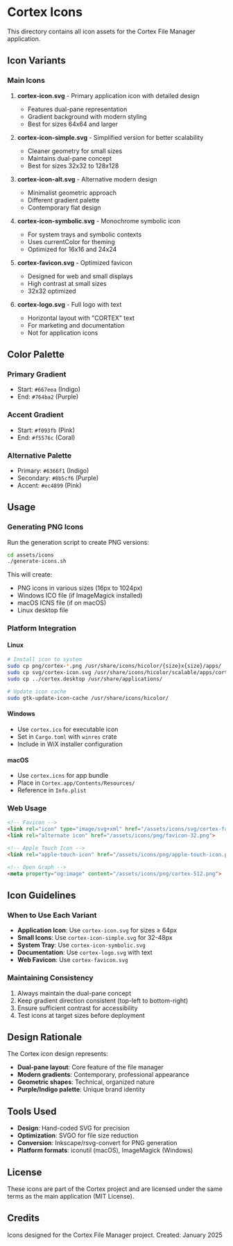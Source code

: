 # Cortex Icons

This directory contains all icon assets for the Cortex File Manager application.

## Icon Variants

### Main Icons

1. **cortex-icon.svg** - Primary application icon with detailed design
   - Features dual-pane representation
   - Gradient background with modern styling
   - Best for sizes 64x64 and larger

2. **cortex-icon-simple.svg** - Simplified version for better scalability
   - Cleaner geometry for small sizes
   - Maintains dual-pane concept
   - Best for sizes 32x32 to 128x128

3. **cortex-icon-alt.svg** - Alternative modern design
   - Minimalist geometric approach
   - Different gradient palette
   - Contemporary flat design

4. **cortex-icon-symbolic.svg** - Monochrome symbolic icon
   - For system trays and symbolic contexts
   - Uses currentColor for theming
   - Optimized for 16x16 and 24x24

5. **cortex-favicon.svg** - Optimized favicon
   - Designed for web and small displays
   - High contrast at small sizes
   - 32x32 optimized

6. **cortex-logo.svg** - Full logo with text
   - Horizontal layout with "CORTEX" text
   - For marketing and documentation
   - Not for application icons

## Color Palette

### Primary Gradient
- Start: `#667eea` (Indigo)
- End: `#764ba2` (Purple)

### Accent Gradient
- Start: `#f093fb` (Pink)
- End: `#f5576c` (Coral)

### Alternative Palette
- Primary: `#6366f1` (Indigo)
- Secondary: `#8b5cf6` (Purple)
- Accent: `#ec4899` (Pink)

## Usage

### Generating PNG Icons

Run the generation script to create PNG versions:

```bash
cd assets/icons
./generate-icons.sh
```

This will create:
- PNG icons in various sizes (16px to 1024px)
- Windows ICO file (if ImageMagick installed)
- macOS ICNS file (if on macOS)
- Linux desktop file

### Platform Integration

#### Linux
```bash
# Install icon to system
sudo cp png/cortex-*.png /usr/share/icons/hicolor/{size}x{size}/apps/
sudo cp svg/cortex-icon.svg /usr/share/icons/hicolor/scalable/apps/cortex.svg
sudo cp ../cortex.desktop /usr/share/applications/

# Update icon cache
sudo gtk-update-icon-cache /usr/share/icons/hicolor/
```

#### Windows
- Use `cortex.ico` for executable icon
- Set in `Cargo.toml` with `winres` crate
- Include in WiX installer configuration

#### macOS
- Use `cortex.icns` for app bundle
- Place in `Cortex.app/Contents/Resources/`
- Reference in `Info.plist`

### Web Usage

```html
<!-- Favicon -->
<link rel="icon" type="image/svg+xml" href="/assets/icons/svg/cortex-favicon.svg">
<link rel="alternate icon" href="/assets/icons/png/favicon-32.png">

<!-- Apple Touch Icon -->
<link rel="apple-touch-icon" href="/assets/icons/png/apple-touch-icon.png">

<!-- Open Graph -->
<meta property="og:image" content="/assets/icons/png/cortex-512.png">
```

## Icon Guidelines

### When to Use Each Variant

- **Application Icon**: Use `cortex-icon.svg` for sizes ≥ 64px
- **Small Icons**: Use `cortex-icon-simple.svg` for 32-48px
- **System Tray**: Use `cortex-icon-symbolic.svg`
- **Documentation**: Use `cortex-logo.svg` with text
- **Web Favicon**: Use `cortex-favicon.svg`

### Maintaining Consistency

1. Always maintain the dual-pane concept
2. Keep gradient direction consistent (top-left to bottom-right)
3. Ensure sufficient contrast for accessibility
4. Test icons at target sizes before deployment

## Design Rationale

The Cortex icon design represents:
- **Dual-pane layout**: Core feature of the file manager
- **Modern gradients**: Contemporary, professional appearance
- **Geometric shapes**: Technical, organized nature
- **Purple/Indigo palette**: Unique brand identity

## Tools Used

- **Design**: Hand-coded SVG for precision
- **Optimization**: SVGO for file size reduction
- **Conversion**: Inkscape/rsvg-convert for PNG generation
- **Platform formats**: iconutil (macOS), ImageMagick (Windows)

## License

These icons are part of the Cortex project and are licensed under the same terms as the main application (MIT License).

## Credits

Icons designed for the Cortex File Manager project.
Created: January 2025